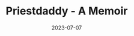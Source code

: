 ---
authors:
- Patricia Lockwood
books/tags:
- slay
- memoir
- non-fiction
date: 2023-07-07
params:
  isbn13: '9780399573262'
  year: '2018'
slug: '9780399573262'
star_rating: 5
title: Priestdaddy - A Memoir
---